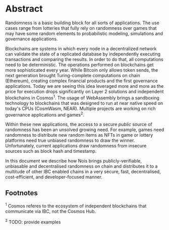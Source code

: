 # Abstract

Randomness is a basic building block for all sorts of applications.
The use cases range from lotteries that fully rely on randomness over games that may have some random elements to probabilistic modeling, simulations and governance applications.

Blockchains are systems in which every node in a decentralized network can validate the state of a replicated database by independently executing transactions and comparing the results. In order to do that, all computations need to be deterministic. The operations performed on blockchains get more sophisticated every year. While Bitcoin only allows token sends, the next generation brought Turing-complete computations on chain (Ethereum), creating complex financial products and the first governance applications. Today we are seeing this idea leveraged more and more as the price for execution drops significantly on Layer 2 solutions and independent blockchains in Cosmos<sup>1</sup>. The usage of WebAssembly brings a sandboxing technology to blockchains that was designed to run at near native speed on today's CPUs (CosmWasm, NEAR). Multiple projects are working on rich governance applications and games<sup>2</sup>.

Within these new applications, the access to a secure _public_ source of
randomness has been an unsolved growing need. For example, games need randomness
to distribute new random items as NFTs in game or lottery platforms need true
unbiased randomness to draw the winner. Unfortunately, current applications draw
randomness from insecure sources such as block hash and timestamp.

In this document we describe how Nois brings publicly-verifiable, unbiasable and decentralised randomness on chain and distributes it to a multitude of other IBC enabled chains in a very secure, fast, decentralised, cost-efficient, and developer-focused manner.

## Footnotes

<sup>1</sup> Cosmos referes to the ecosystem of independent blockchains that communicate via IBC, not the Cosmos Hub.

<sup>2</sup> TODO: provide examples
